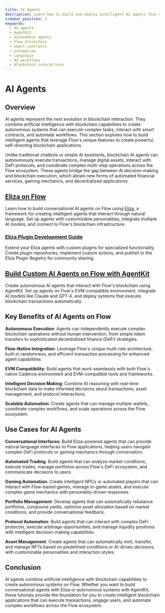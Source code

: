 ```yaml
---
title: AI Agents
description: Learn how to build and deploy intelligent AI agents that can interact with the Flow blockchain, execute smart contracts, and automate complex workflows using modern AI frameworks.
sidebar_position: 3
keywords:
  - AI agents
  - AgentKit
  - autonomous agents
  - Flow blockchain
  - smart contracts
  - automation
  - Langchain
  - AI workflows
  - blockchain interactions
---
```


# AI Agents

## Overview

AI agents represent the next evolution in blockchain interaction. They combine artificial intelligence with blockchain capabilities to create autonomous systems that can execute complex tasks, interact with smart contracts, and automate workflows. This section explores how to build intelligent agents that leverage Flow's unique features to create powerful, self-directing blockchain applications.

Unlike traditional chatbots or simple AI assistants, blockchain AI agents can autonomously execute transactions, manage digital assets, interact with DeFi protocols, and coordinate complex multi-step operations across the Flow ecosystem. These agents bridge the gap between AI decision-making and blockchain execution, which allows new forms of automated financial services, gaming mechanics, and decentralized applications.

## [Eliza on Flow]

Learn how to build conversational AI agents on Flow using [Eliza](../agents/eliza/index.md), a framework for creating intelligent agents that interact through natural language. Set up agents with customizable personalities, integrate multiple AI models, and connect to Flow's blockchain infrastructure.

### [Eliza Plugin Development Guide]

Extend your Eliza agents with custom plugins for specialized functionality. Create plugin repositories, implement custom actions, and publish to the Eliza Plugin Registry for community sharing.

## [Build Custom AI Agents on Flow with AgentKit]

Create autonomous AI agents that interact with Flow's blockchain using AgentKit. Set up agents on Flow's EVM-compatible environment, integrate AI models like Claude and GPT-4, and deploy systems that execute blockchain transactions automatically.

## Key Benefits of AI Agents on Flow

**Autonomous Execution**: Agents can independently execute complex blockchain operations without human intervention, from simple token transfers to sophisticated decentralized finance (DeFi) strategies.

**Flow-Native Integration**: Leverage Flow's unique multi-role architecture, built-in randomness, and efficient transaction processing for enhanced agent capabilities.

**EVM Compatibility**: Build agents that work seamlessly with both Flow's native Cadence environment and EVM-compatible tools and frameworks.

**Intelligent Decision Making**: Combine AI reasoning with real-time blockchain data to make informed decisions about transactions, asset management, and protocol interactions.

**Scalable Automation**: Create agents that can manage multiple wallets, coordinate complex workflows, and scale operations across the Flow ecosystem.

## Use Cases for AI Agents

**Conversational Interfaces**: Build Eliza-powered agents that can provide natural language interfaces to Flow applications, helping users navigate complex DeFi protocols or gaming mechanics through conversation.

**Automated Trading**: Build agents that can analyze market conditions, execute trades, manage portfolios across Flow's DeFi ecosystem, and communicate decisions to users.

**Gaming Automation**: Create intelligent NPCs or automated players that can interact with Flow-based games, manage in-game assets, and execute complex game mechanics with personality-driven responses.

**Portfolio Management**: Develop agents that can automatically rebalance portfolios, compound yields, optimize asset allocation based on market conditions, and provide conversational feedback.

**Protocol Automation**: Build agents that can interact with complex DeFi protocols, execute arbitrage opportunities, and manage liquidity positions with intelligent decision-making capabilities.

**Asset Management**: Create agents that can automatically mint, transfer, and manage NFTs based on predefined conditions or AI-driven decisions, with customizable personalities and interaction styles.

## Conclusion

AI agents combine artificial intelligence with blockchain capabilities to create autonomous systems on Flow. Whether you want to build conversational agents with Eliza or autonomous systems with AgentKit, these tutorials provide the foundation for you to create intelligent blockchain applications that can execute transactions, engage users, and automate complex workflows across the Flow ecosystem.

<!-- Reference-style links, will not render on page. -->

[Eliza on Flow]: ./eliza/index.md
[Eliza Plugin Development Guide]: ./eliza/build-plugin.md
[Build Custom AI Agents on Flow with AgentKit]: ./agentkit-flow-guide.md